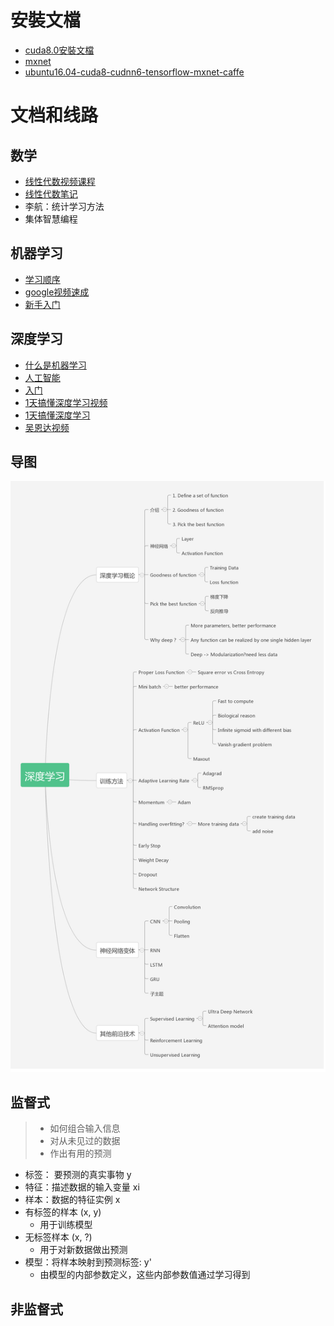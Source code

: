 # 安裝文檔
- [cuda8.0安裝文檔](https://docs.nvidia.com/cuda/archive/8.0/cuda-installation-guide-linux/index.html)
- [mxnet](https://www.nvidia.com/zh-cn/data-center/gpu-accelerated-applications/mxnet/)
- [ubuntu16.04-cuda8-cudnn6-tensorflow-mxnet-caffe](https://blog.csdn.net/yucicheung/article/details/79358053)
# 文档和线路
## 数学
- [线性代数视频课程](http://open.163.com/special/opencourse/daishu.html)
- [线性代数笔记](https://github.com/zlotus/notes-linear-algebra)
- 李航：统计学习方法
- 集体智慧编程
## 机器学习
- [学习顺序](https://morvanzhou.github.io/learning-steps/)
- [google视频速成](https://developers.google.cn/machine-learning/crash-course/ml-intro?hl=zh-cn)
- [新手入门](https://www.tensorflow.org/get_started/get_started_for_beginners)
## 深度学习
- [什么是机器学习](https://www.zhihu.com/question/33892253)
- [人工智能](https://www.zhihu.com/question/51039416)
- [入门](https://www.zhihu.com/question/26006703)
- [1天搞懂深度学习视频](https://www.jianshu.com/p/e6e29e1a8ae4)
- [1天搞懂深度学习](https://blog.csdn.net/u010164190/article/details/72633245/)
- [吴恩达视频](https://www.coursera.org/learn/machine-learning)
## 导图
![](../assets/deeplearning.png)
## 监督式
> - 如何组合输入信息
> - 对从未见过的数据
> - 作出有用的预测

- 标签： 要预测的真实事物 y
- 特征：描述数据的输入变量 xi
- 样本：数据的特征实例 x
- 有标签的样本 (x, y)
    - 用于训练模型
- 无标签样本 (x, ?)
    - 用于对新数据做出预测
- 模型：将样本映射到预测标签: y'
    - 由模型的内部参数定义，这些内部参数值通过学习得到

## 非监督式  
